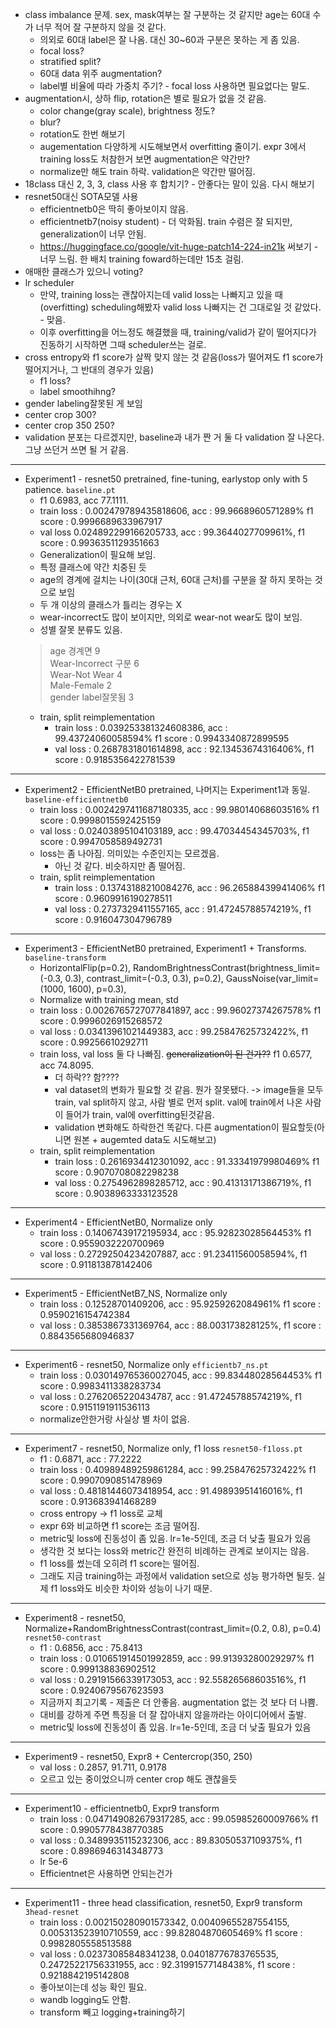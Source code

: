 * class imbalance 문제. sex, mask여부는 잘 구분하는 것 같지만 age는 60대 수가 너무 적어 잘 구분하지 않을 것 같다.
  * 의외로 60대 label은 잘 나옴. 대신 30\~60과 구분은 못하는 게 좀 있음.
  * focal loss?
  * stratified split?
  * 60대 data 위주 augmentation?
  * label별 비율에 따라 가중치 주기? - focal loss 사용하면 필요없다는 말도.
* augmentation시, 상하 flip, rotation은 별로 필요가 없을 것 같음.
  * color change(gray scale), brightness 정도?
  * blur?
  * rotation도 한번 해보기
  * augementation 다양하게 시도해보면서 overfitting 줄이기. expr 3에서 training loss도 처참한거 보면 augmentation은 약간만?
  * normalize만 해도 train 하락. validation은 약간만 떨어짐.
* 18class 대신 2, 3, 3, class 사용 후 합치기? - 안좋다는 말이 있음. 다시 해보기
* resnet50대신 SOTA모델 사용
  * efficientnetb0은 딱히 좋아보이지 않음.
  * efficientnetb7(noisy student) - 더 악화됨. train 수렴은 잘 되지만, generalization이 너무 안됨.
  * https://huggingface.co/google/vit-huge-patch14-224-in21k 써보기 - 너무 느림. 한 배치 training foward하는데만 15초 걸림.
* 애매한 클래스가 있으니 voting?
* lr scheduler
  * 만약, training loss는 괜찮아지는데 valid loss는 나빠지고 있을 때(overfitting) scheduling해봤자 valid loss 나빠지는 건 그대로일 것 같았다. - 맞음.
  * 이후 overfitting을 어느정도 해결했을 때, training/valid가 같이 떨어지다가 진동하기 시작하면 그때 scheduler쓰는 걸로.
* cross entropy와 f1 score가 살짝 맞지 않는 것 같음(loss가 떨어져도 f1 score가 떨어지거나, 그 반대의 경우가 있음)
  * f1 loss?
  * label smoothihng?
* gender labeling잘못된 게 보임
* center crop 300?
* center crop 350 250?
* validation 분포는 다르겠지만, baseline과 내가 짠 거 둘 다 validation 잘 나온다. 그냥 쓰던거 쓰면 될 거 같음.
-------------------------------
* Experiment1 - resnet50 pretrained, fine-tuning, earlystop only with 5 patience. `baseline.pt`
  * f1 0.6983, acc 77.1111. 
  * train loss : 0.002479789435818606, acc : 99.9668960571289% f1 score :  0.9996689633967917
  * val loss 0.024892299166205733, acc : 99.3644027709961%, f1 score : 0.9936351129351663
  * Generalization이 필요해 보임.
  * 특정 클래스에 약간 치중된 듯
  * age의 경계에 걸치는 나이(30대 근처, 60대 근처)를 구분을 잘 하지 못하는 것으로 보임
  * 두 개 이상의 클래스가 틀리는 경우는 X
  * wear-incorrect도 많이 보이지만, 의외로 wear-not wear도 많이 보임.
  * 성별 잘못 분류도 있음.
  > age 경계면 9  
  > Wear-Incorrect 구분 6  
  > Wear-Not Wear 4  
  > Male-Female 2  
  > gender label잘못됨 3  
  * train, split reimplementation
    * train loss : 0.039253381324608386, acc : 99.43724060058594% f1 score :  0.9943340872899595
    * val loss : 0.2687831801614898, acc : 92.13453674316406%, f1 score : 0.9185356422781539
--------------------------------
* Experiment2 - EfficientNetB0 pretrained, 나머지는 Experiment1과 동일. `baseline-efficientnetb0`
  * train loss : 0.0024297411687180335, acc : 99.98014068603516% f1 score :  0.9998015592425159
  * val loss : 0.02403895104103189, acc : 99.47034454345703%, f1 score : 0.9947058589492731
  * loss는 좀 나아짐. 의미있는 수준인지는 모르겠음.
    * 아닌 것 같다. 비슷하지만 좀 떨어짐.
  * train, split reimplementation
    * train loss : 0.13743188210084276, acc : 96.26588439941406% f1 score :  0.9609916190278511
    * val loss : 0.2737329411557165, acc : 91.47245788574219%, f1 score : 0.916047304796789
--------------------------------
* Experiment3 - EfficientNetB0 pretrained, Experiment1 + Transforms. `baseline-transform`
  * HorizontalFlip(p=0.2),
    RandomBrightnessContrast(brightness_limit=(-0.3, 0.3), contrast_limit=(-0.3, 0.3), p=0.2),
    GaussNoise(var_limit=(1000, 1600), p=0.3),
  * Normalize with training mean, std
  * train loss : 0.0026765727077841897, acc : 99.96027374267578% f1 score :  0.9996026915268572
  * val loss : 0.03413961021449383, acc : 99.25847625732422%, f1 score : 0.99256610292711
  * train loss, val loss 둘 다 나빠짐. ~~generalization이 된 건가??~~ f1 0.6577, acc 74.8095.
    * 더 하락?? 함????
    * val dataset의 변화가 필요할 것 같음. 뭔가 잘못됐다. -> image들을 모두 train, val split하지 않고, 사람 별로 먼저 split. val에 train에서 나온 사람이 들어가 train, val에 overfitting된것같음.
    * validation 변화해도 하락한건 똑같다. 다른 augmentation이 필요할듯(아니면 원본 + augemted data도 시도해보고)
  * train, split reimplementation
    * train loss : 0.2616934412301092, acc : 91.33341979980469% f1 score :  0.9070708082298238
    * val loss : 0.2754962898285712, acc : 90.41313171386719%, f1 score : 0.9038963333123528
------------------------------
* Experiment4 - EfficientNetB0, Normalize only
  * train loss : 0.14067439172195934, acc : 95.92823028564453% f1 score :  0.9559032220700969
  * val loss : 0.27292504234207887, acc : 91.23411560058594%, f1 score : 0.911813878142406
------------------------------
* Experiment5 - EfficientNetB7_NS, Normalize only
  * train loss : 0.12528701409206, acc : 95.9259262084961% f1 score :  0.9590216154742384
  * val loss : 0.3853867331369764, acc : 88.003173828125%, f1 score : 0.8843565680946837
------------------------------
* Experiment6 - resnet50, Normalize only `efficientb7_ns.pt`
  * train loss : 0.030149765360027045, acc : 99.83448028564453% f1 score :  0.9983411338283734
  * val loss : 0.2762065220434787, acc : 91.47245788574219%, f1 score : 0.9151191911536113
  * normalize안한거랑 사실상 별 차이 없음.
------------------------------
* Experiment7 - resnet50, Normalize only, f1 loss `resnet50-f1loss.pt`
  * f1 : 0.6871, acc : 77.2222
  * train loss : 0.40989489259861284, acc : 99.25847625732422% f1 score :  0.9907090851478969
  * val loss : 0.48181446073418954, acc : 91.49893951416016%, f1 score : 0.913683941468289
  * cross entropy -> f1 loss로 교체
  * expr 6와 비교하면 f1 score는 조금 떨어짐.
  * metric및 loss에 진동성이 좀 있음. lr=1e-5인데, 조금 더 낮출 필요가 있음
  * 생각한 것 보다는 loss와 metric간 완전히 비례하는 관계로 보이지는 않음.
  * f1 loss를 썼는데 오히려 f1 score는 떨어짐.
  * 그래도 지금 training하는 과정에서 validation set으로 성능 평가하면 될듯. 실제 f1 loss와도 비슷한 차이와 성능이 나기 때문.
-------------------------------
* Experiment8 - resnet50, Normalize+RandomBrightnessContrast(contrast_limit=(0.2, 0.8), p=0.4) `resnet50-contrast`
  * f1 : 0.6856, acc : 75.8413
  * train loss : 0.010651914501992859, acc : 99.91393280029297% f1 score :  0.999138836902512
  * val loss : 0.29191566339173053, acc : 92.55826568603516%, f1 score : 0.9240679567623593
  * 지금까지 최고기록 - 제출은 더 안좋음. augmentation 없는 것 보다 더 나쁨.
  * 대비를 강하게 주면 특징을 더 잘 잡아내지 않을까라는 아이디어에서 출발.
  * metric및 loss에 진동성이 좀 있음. lr=1e-5인데, 조금 더 낮출 필요가 있음
-------------------------------
* Experiment9 - resnet50, Expr8 + Centercrop(350, 250)
  * val loss : 0.2857, 91.711, 0.9178
  * 오르고 있는 중이었으니까 center crop 해도 괜찮을듯
-------------------------------
* Experiment10 - efficientnetb0, Expr9 transform
  * train loss : 0.047149082679317285, acc : 99.05985260009766% f1 score :  0.9905778438770385
  * val loss : 0.3489935115232306, acc : 89.83050537109375%, f1 score : 0.8986946314348773
  * lr 5e-6
  * Efficientnet은 사용하면 안되는건가
-------------------------------
* Experiment11 - three head classification, resnet50, Expr9 transform `3head-resnet`
  * train loss : 0.002150280901573342, 0.00409655287554155, 0.005313523910710559, acc : 99.82804870605469% f1 score :  0.9982805558513588
  * val loss : 0.02373085848341238, 0.04018776783765535, 0.24725221756331955, acc : 92.31991577148438%, f1 score : 0.9218842195142808
  * 좋아보이는데 성능 확인 필요.
  * wandb logging도 안함.
  * transform 빼고 logging+training하기